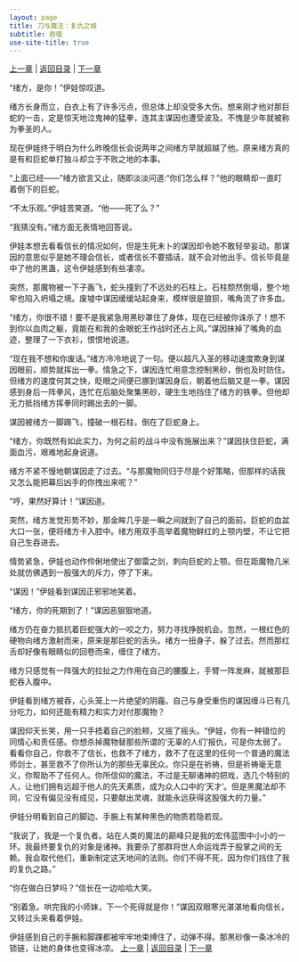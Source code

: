 ```yaml
---
layout: page
title: 刀与魔法：复仇之城
subtitle: 吞噬
use-site-title: true
---
```


[上一章](/Novels/AvengerCity/sand) | [返回目录](/Novels/AvengerCity/index) | [下一章](/Novels/AvengerCity/final) 

“绪方，是你！”伊娃惊叹道。

绪方长身而立，白衣上有了许多污点，但总体上却没受多大伤。想来刚才他对那巨蛇的一击，定是惊天地泣鬼神的猛拳，连其主谋因也遭受波及。不愧是少年就被称为拳圣的人。

现在伊娃终于明白为什么昨晚信长会说两年之间绪方早就超越了他。原来绪方真的是有和巨蛇单打独斗却立于不败之地的本事。

“上面已经——”绪方欲言又止，随即淡淡问道:“你们怎么样？”他的眼睛却一直盯着倒下的巨蛇。

“不太乐观。”伊娃苦笑道。“他——死了么？”

“我猜没有。”绪方面无表情地回答说。

伊娃本想去看看信长的情况如何，但是生死未卜的谋因却令她不敢轻举妄动。那谋因的意思似乎是她不理会信长，或者信长不要插话，就不会对他出手。信长毕竟是中了他的黑蛊，这令伊娃感到有些凄凉。

突然，那魔物被一下子轰飞，蛇头撞到了不远处的石柱上。石柱颓然倒塌，整个地牢也陷入坍塌之境。废墟中谋因缓缓站起身来，模样很是狼狈，嘴角流了许多血。

“绪方，你很不错！要不是我紧急用黑砂罩住了身体，现在已经被你诛杀了！想不到你以血肉之躯，竟能在和我的金眼蛇王作战时还占上风。”谋因抹掉了嘴角的血迹，整理了一下衣衫，恨恨地说道。

“现在我不想和你废话。”绪方冷冷地说了一句。便以超凡入圣的移动速度欺身到谋因眼前，顺势就挥出一拳。情急之下，谋因连忙用意念控制黑砂，倒也及时防住。但绪方的速度何其之快，眨眼之间便已挪到谋因身后，朝着他后脑又是一拳。谋因感到身后一阵拳风，连忙在后脑处聚集黑砂，硬生生地挡住了绪方的铁拳。但他却无力抵挡绪方挥拳同时踢出去的一脚。

谋因被绪方一脚踢飞，撞破一根石柱，倒在了巨蛇身上。

“绪方，你既然有如此实力，为何之前的战斗中没有施展出来？”谋因扶住巨蛇，满面血污，艰难地起身说道。

绪方不紧不慢地朝谋因走了过去。“与那魔物同归于尽是个好策略，但那样的话我又怎么能把幕后凶手的你拽出来呢？”

“哼，果然好算计！”谋因道。

突然，绪方发觉形势不妙，那金眸几乎是一瞬之间就到了自己的面前。巨蛇的血盆大口一张，便将绪方卡入腔中。绪方用双手高举着魔物鲜红的上颚内壁，不让它把自己生吞进去。

情势紧急，伊娃也动作伶俐地使出了御雷之剑，刺向巨蛇的上颚。但在距魔物几米处就仿佛遇到一股强大的斥力，停了下来。

“谋因！”伊娃看到谋因正邪邪地笑着。

“绪方，你的死期到了！”谋因恶狠狠地道。

绪方仍在奋力抵抗着巨蛇强大的一咬之力，努力寻找挣脱机会。忽然，一根红色的硬物向绪方激射而来，原来是那巨蛇的舌头。绪方一扭身子，躲了过去。然而那红舌却好像有眼睛似的回卷而来，缠住了绪方。

绪方只感觉有一阵强大的拉扯之力作用在自己的腰腹上，手臂一阵发麻，就被那巨蛇吞入腹中。

伊娃看到绪方被吞，心头笼上一片绝望的阴霾。自己与身受重伤的谋因缠斗已有几分吃力，如何还能有精力和实力对付那魔物？

谋因仰天长笑，用一只手捂着自己的脸颊，又摇了摇头。“伊娃，你有一种错位的同情心和责任感。你想杀掉魔物替那些所谓的‘无辜的人们’报仇，可是你太弱了。看看你自己，你救不了信长，也救不了绪方，救不了在这里的任何一个普通的魔法师剑士，甚至救不了你所认为的那些无辜民众。你只是在祈祷，但是祈祷毫无意义，你帮助不了任何人。你所信仰的魔法，不过是无聊诸神的把戏，选几个特别的人，让他们拥有远超于他人的先天素质，成为众人口中的‘天才’。但是黑魔法却不同，它没有偏见没有成见，只要献出灵魂，就能永远获得这股强大的力量。”

伊娃分明看到自己的脚边、手腕上有某种黑色的物质若隐若现。

“我说了，我是一个复仇者。站在人类的魔法的巅峰只是我的宏伟蓝图中小小的一环。我最终要复仇的对象是诸神。我要杀了那群将世人命运戏弄于股掌之间的无赖。我会取代他们，重新制定这天地间的法则。你们不得不死，因为你们挡住了我的复仇之路。”

“你在做白日梦吗？”信长在一边哈哈大笑。

“别着急。哄完我的小师妹，下一个死得就是你！”谋因双眼寒光湛湛地看向信长，又转过头来看着伊娃。

伊娃感到自己的手腕和脚踝都被牢牢地束缚住了，动弹不得。那黑砂像一条冰冷的锁链，让她的身体也变得冰凉。
[上一章](/Novels/AvengerCity/sand) | [返回目录](/Novels/AvengerCity/index) | [下一章](/Novels/AvengerCity/final) 

<!-- UY BEGIN -->
<div id="uyan_frame"></div>
<script type="text/javascript" src="http://v2.uyan.cc/code/uyan.js"></script>
<!-- UY END -->
